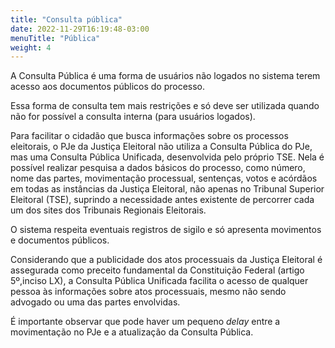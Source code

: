 ```yaml
---
title: "Consulta pública"
date: 2022-11-29T16:19:48-03:00
menuTitle: "Pública"
weight: 4
---
```


A Consulta Pública é uma forma de usuários não logados no sistema terem acesso aos documentos públicos do processo.

Essa forma de consulta tem mais restrições e só deve ser utilizada quando não for possível a consulta interna (para usuários logados).

Para facilitar o cidadão que busca informações sobre os processos eleitorais, o PJe da Justiça Eleitoral não utiliza a Consulta Pública do PJe, mas uma Consulta Pública Unificada, desenvolvida pelo próprio TSE. Nela é possível realizar pesquisa a dados básicos do processo, como número, nome das partes, movimentação processual, sentenças, votos e acórdãos em todas as instâncias da Justiça Eleitoral, não apenas no Tribunal Superior Eleitoral (TSE), suprindo a necessidade antes existente de percorrer cada um dos sites dos Tribunais Regionais Eleitorais.

O sistema respeita eventuais registros de sigilo e só apresenta movimentos e documentos públicos.

Considerando que a publicidade dos atos processuais da Justiça Eleitoral é assegurada como preceito fundamental da Constituição Federal (artigo 5º,inciso LX), a Consulta Pública Unificada facilita o acesso de qualquer pessoa às informações sobre atos processuais, mesmo não sendo advogado ou uma das partes envolvidas.

É importante observar que pode haver um pequeno *delay* entre a movimentação no PJe e a atualização da Consulta Pública.

